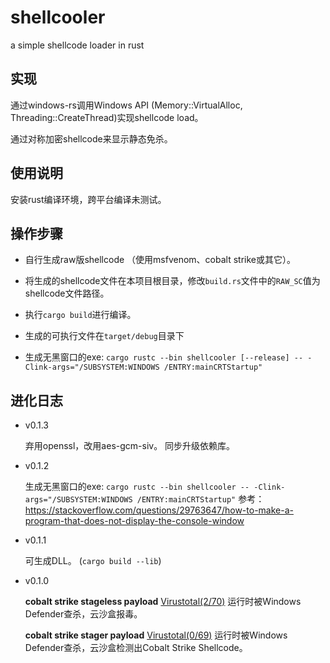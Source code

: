 # shellcooler
a simple shellcode loader in rust

## 实现
通过windows-rs调用Windows API (Memory::VirtualAlloc, Threading::CreateThread)实现shellcode load。

通过对称加密shellcode来显示静态免杀。


## 使用说明

安装rust编译环境，跨平台编译未测试。


## 操作步骤
- 自行生成raw版shellcode （使用msfvenom、cobalt strike或其它）。

- 将生成的shellcode文件在本项目根目录，修改`build.rs`文件中的`RAW_SC`值为shellcode文件路径。

- 执行`cargo build`进行编译。

- 生成的可执行文件在`target/debug`目录下

- 生成无黑窗口的exe: `cargo rustc --bin shellcooler [--release] -- -Clink-args="/SUBSYSTEM:WINDOWS /ENTRY:mainCRTStartup"`

## 进化日志

- v0.1.3
    
    弃用openssl，改用aes-gcm-siv。 同步升级依赖库。

- v0.1.2

    生成无黑窗口的exe: `cargo rustc --bin shellcooler -- -Clink-args="/SUBSYSTEM:WINDOWS /ENTRY:mainCRTStartup"`
    参考：https://stackoverflow.com/questions/29763647/how-to-make-a-program-that-does-not-display-the-console-window


- v0.1.1

    可生成DLL。  (`cargo build --lib`)

- v0.1.0

    **cobalt strike stageless payload** [Virustotal\(2/70\)](https://www.virustotal.com/gui/file/5ce681c04295e2a65be7504c4b2e7907317d621741761b1f816dccfa0ab9cd67)
    运行时被Windows Defender查杀，云沙盒报毒。

    **cobalt strike stager payload** [Virustotal\(0/69\)](https://www.virustotal.com/gui/file/8d06c44b332f87fb0156e1a2f58a4fa88a02472c714eedb9461fa812a4d8eee8)
    运行时被Windows Defender查杀，云沙盒检测出Cobalt Strike Shellcode。
